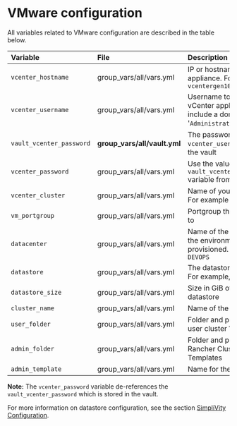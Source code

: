 # VMware configuration

All variables related to VMware configuration are described in the table below.

|Variable|File|Description|
|:-------|:---|:----------|
|`vcenter_hostname`|group_vars/all/vars.yml|IP or hostname of the vCenter appliance. For example, `vcentergen10.am2.cloudra.local`|
|`vcenter_username`|group_vars/all/vars.yml|Username to log in to the vCenter appliance. It might include a domain, for example, '`Administrator@vsphere.local`'|
|`vault_vcenter_password`|**group_vars/all/vault.yml**|The password for the `vcenter_username` user, stored in the vault|
|`vcenter_password`|group_vars/all/vars.yml|Use the value of the `{{ vault_vcenter_password }}` variable from the vault|
|`vcenter_cluster`|group_vars/all/vars.yml|Name of your SimpliVity Cluster. For example `Rancher`|
|`vm_portgroup`|group_vars/all/vars.yml|Portgroup that the VMs connect to|
|`datacenter`|group_vars/all/vars.yml|Name of the datacenter where the environment will be provisioned. For example, `DEVOPS`|
|`datastore`|group_vars/all/vars.yml|The datastore for storing VMs. For example, 'Rancher_HPE'|
|`datastore_size`|group_vars/all/vars.yml|Size in GiB of the above datastore|
|`cluster_name`|group_vars/all/vars.yml|Name of the K8S Cluster|
|`user_folder`|group_vars/all/vars.yml|Folder and pool name for the user cluster VMs|
|`admin_folder`|group_vars/all/vars.yml|Folder and pool name for Rancher Cluster VMs and  Templates|
|`admin_template`|group_vars/all/vars.yml|Name for the admin template|


**Note:** The `vcenter_password` variable de-references the `vault_vcenter_password` which is stored in the vault.

For more information on datastore configuration, see the section [SimpliVity Configuration](simplivity-config).